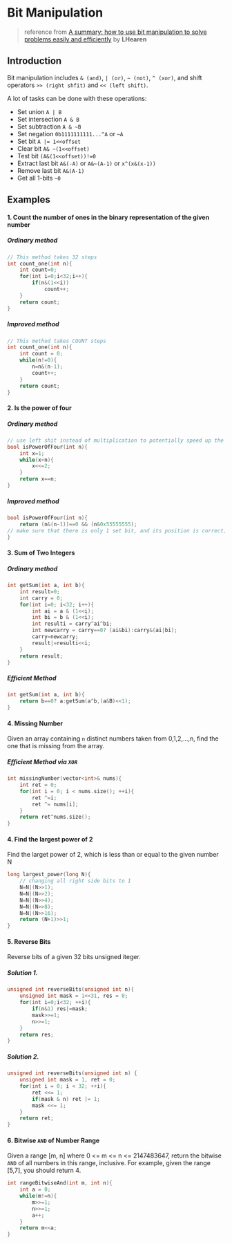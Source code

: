 # Bit Manipulation
> reference from [A summary: how to use bit manipulation to solve problems easily and efficiently](https://leetcode.com/problems/sum-of-two-integers/discuss/84278/a-summary-how-to-use-bit-manipulation-to-solve-problems-easily-and-efficiently)  by **LHearen**

## Introduction
Bit manipulation includes `& (and)`, `| (or)`, `~ (not)`, `^ (xor)`, and shift operators `>> (right shfit)` and `<< (left shift)`.

A lot of tasks can be done with these operations:

* Set union `A | B`
* Set intersection `A & B`
* Set subtraction `A & ~B`
* Set negation `0b1111111111...^A` or `~A`
* Set bit `A |= 1<<offset`
* Clear bit `A& ~(1<<offset)`
* Test bit  `(A&(1<<offset))!=0`
* Extract last bit `A&(-A)` or `A&~(A-1)` or `x^(x&(x-1))`
* Remove last bit `A&(A-1)`
* Get all 1-bits `~0`

## Examples
#### 1. Count the number of ones in the binary representation of the given number
##### Ordinary method
```C++
// This method takes 32 steps
int count_one(int n){
    int count=0;
    for(int i=0;i<32;i++){
        if(n&(1<<i))
            count++;
    }
    return count;
}
```
##### Improved method
```C++
// This method takes COUNT steps
int count_one(int n){
    int count = 0;
    while(n!=0){
        n=n&(n-1);
        count++;
    }
    return count;
}
```

#### 2. Is the power of four
##### Ordinary method
```C++
// use left shit instead of multiplication to potentially speed up the code
bool isPowerOfFour(int n){
    int x=1;
    while(x<n){
        x<<=2;
    }
    return x==n;
}
```
##### Improved method
```C++
bool isPowerOfFour(int n){
    return (n&(n-1))==0 && (n&0x55555555);
// make sure that there is only 1 set bit, and its position is correct;
}
```
#### 3. Sum of Two Integers
##### Ordinary method
```C++
int getSum(int a, int b){
    int result=0;
    int carry = 0;
    for(int i=0; i<32; i++){
        int ai = a & (1<<i);
        int bi = b & (1<<i);
        int resulti = carry^ai^bi;
        int newcarry = carry==0? (ai&bi):carry&(ai|bi);
        carry=newcarry;
        result|=resulti<<i;
    }
    return result;
}
```
##### Efficient Method
```C++
int getSum(int a, int b){
    return b==0? a:getSum(a^b,(a&B)<<1);
}
```
#### 4. Missing Number
Given an array containing `n` distinct numbers taken from 0,1,2,...,n, find the one that is missing from the array.
##### Efficient Method via `XOR`
```C++
int missingNumber(vector<int>& nums){
    int ret = 0;
    for(int i = 0; i < nums.size(); ++i){
        ret ^=i;
        ret ^= nums[i];
    }
    return ret^nums.size();
}
```
#### 4. Find the largest power of 2
Find the larget power of 2, which is less than or equal to the given number N
```C++
long largest_power(long N){
    // changing all right side bits to 1
    N=N|(N>>1);
    N=N|(N>>2);
    N=N|(N>>4);
    N=N|(N>>8);
    N=N|(N>>16);
    return (N+1)>>1;
}
```
#### 5. Reverse Bits
Reverse bits of a given 32 bits unsigned iteger.
##### Solution 1.
```C++
unsigned int reverseBits(unsigned int n){
    unsigned int mask = 1<<31, res = 0;
    for(int i=0;i<32; ++i){
        if(n&1) res|=mask;
        mask>>=1;
        n>>=1;
    }
    return res;
}
```
##### Solution 2.
```C++
unsigned int reverseBits(unsigned int n) {
    unsigned int mask = 1, ret = 0;
    for(int i = 0; i < 32; ++i){
        ret <<= 1;
        if(mask & n) ret |= 1;
        mask <<= 1;
	}
    return ret;
}
```
#### 6. Bitwise `AND` of Number Range
Given a range [m, n] where 0 <= m <= n <= 2147483647, return the bitwise `AND` of all numbers in this range, inclusive. For example, given the range [5,7], you should return 4.
```C++
int rangeBitwiseAnd(int m, int n){
    int a = 0;
    while(m!=n){
        m>>=1;
        n>>=1;
        a++;
    }
    return m<<a;
}
```

